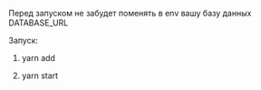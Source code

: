Перед запуском не забудет поменять в env вашу базу данных DATABASE_URL

Запуск:

1) yarn add

2) yarn start
